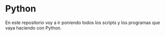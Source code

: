 # Python

En este repositorio voy a ir poniendo todos los scripts y los programas que vaya haciendo con Python.
